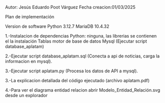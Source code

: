 
Autor: Jesús Eduardo Poot Várguez 
Fecha creacion:01/03/2025         


Plan de implementación

Version de software
Python 3.12.7
MariaDB 10.4.32

1.-Instalacion de dependencias 
Python: ninguna, las librerias se contienen el la instalación
Tablas motor de base de datos Mysql (Ejecutar script database_aplatam)

2.-Ejecutar script database_aplatam.sql (Conecta a api de noticias, carga la informacion en mysql).

3.-Ejecutar script aplatam.py (Procesa los datos de API a mysql).

3.-La explicacion detallada del código ejecutado (archivo aplatam.pdf)

4.-Para ver el diagrama entidad relacion abrir Modelo_Entidad_Relación.svg desde un explorador
